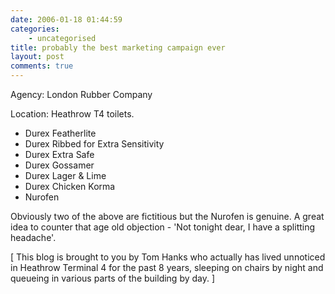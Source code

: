 ```yaml
---
date: 2006-01-18 01:44:59
categories:
    - uncategorised
title: probably the best marketing campaign ever
layout: post
comments: true
---
```

Agency: London Rubber Company

Location: Heathrow T4 toilets.

-   Durex Featherlite
-   Durex Ribbed for Extra Sensitivity
-   Durex Extra Safe
-   Durex Gossamer
-   Durex Lager & Lime
-   Durex Chicken Korma
-   Nurofen

Obviously two of the above are fictitious but the Nurofen is genuine. A
great idea to counter that age old objection - 'Not tonight dear, I have
a splitting headache'.

[ This blog is brought to you by Tom Hanks who actually has lived
unnoticed in Heathrow Terminal 4 for the past 8 years, sleeping on
chairs by night and queueing in various parts of the building by day. ]
